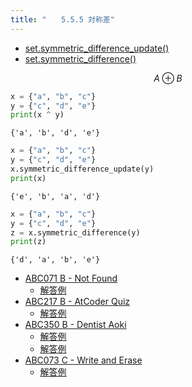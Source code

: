 ```yaml
---
title: "　　5.5.5 対称差"
---
```


* [set.symmetric_difference_update()](https://docs.python.org/ja/3/library/stdtypes.html#frozenset.symmetric_difference_update)
* [set.symmetric_difference()](https://docs.python.org/ja/3/library/stdtypes.html#frozenset.symmetric_difference)

$$
A ⊕ B
$$

```python:サンプルコード：sample_415.py
x = {"a", "b", "c"}
y = {"c", "d", "e"}
print(x ^ y)
```

```text:実行結果
{'a', 'b', 'd', 'e'}
```

```python:サンプルコード：sample_416.py
x = {"a", "b", "c"}
y = {"c", "d", "e"}
x.symmetric_difference_update(y)
print(x)
```

```text:実行結果
{'e', 'b', 'a', 'd'}
```

```python:サンプルコード：sample_417.py
x = {"a", "b", "c"}
y = {"c", "d", "e"}
z = x.symmetric_difference(y)
print(z)
```

```text:実行結果
{'d', 'a', 'b', 'e'}
```

- [ABC071 B - Not Found](https://atcoder.jp/contests/abc071/tasks/abc071_b)
    - [解答例](https://atcoder.jp/contests/abc071/submissions/17720727)
- [ABC217 B - AtCoder Quiz](https://atcoder.jp/contests/abc217/tasks/abc217_b)
    - [解答例](https://atcoder.jp/contests/abc217/submissions/27026615)
- [ABC350 B - Dentist Aoki](https://atcoder.jp/contests/abc350/tasks/abc350_b)
    - [解答例](https://atcoder.jp/contests/abc350/submissions/57885964)
    - [解答例](https://atcoder.jp/contests/abc350/submissions/57886039)
- [ABC073 C - Write and Erase](https://atcoder.jp/contests/abc073/tasks/abc073_c)
    - [解答例](https://atcoder.jp/contests/abc073/submissions/17921805)